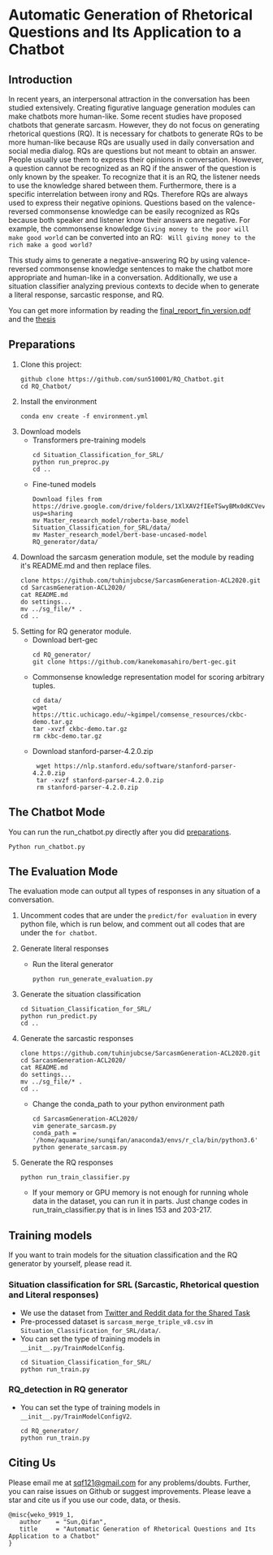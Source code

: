 # Automatic Generation of Rhetorical Questions and Its Application to a Chatbot
## Introduction
In recent years, an interpersonal attraction in the conversation has been studied extensively.
Creating figurative language generation modules can make chatbots more human-like.
Some recent studies have proposed chatbots that generate sarcasm. 
However, they do not focus on generating rhetorical questions (RQ).
It is necessary for chatbots to generate RQs to be more human-like because RQs are usually used in daily conversation 
and social media dialog.
RQs are questions but not meant to obtain an answer.
People usually use them to express their opinions in conversation. However, a question cannot be recognized as an RQ if 
the answer of the question is only known by the speaker. 
To recognize that it is an RQ, the listener needs to use the knowledge shared between them. 
Furthermore, there is a specific interrelation between irony and RQs. Therefore RQs are always used to express their 
negative opinions.
Questions based on the valence-reversed commonsense knowledge can be easily recognized as RQs because both speaker and 
listener know their answers are negative.
For example, the commonsense knowledge ``Giving money to the poor will make good world`` can be converted into an RQ: ``
Will giving money to the rich make a good world?``

This study aims to generate a negative-answering RQ by using valence-reversed commonsense knowledge sentences to make 
the chatbot more appropriate and human-like in a conversation. Additionally, we use a situation classifier analyzing 
previous contexts to decide when to generate a literal response, sarcastic response, and RQ.

You can get more information by reading 
the [final_report_fin_version.pdf](https://github.com/sun510001/RQ_Chatbot/blob/master/final_report_fin_version.pdf) and the [thesis](https://uec.repo.nii.ac.jp/?action=pages_view_main&active_action=repository_view_main_item_detail&item_id=9919&item_no=1&page_id=13&block_id=21)

## Preparations
1. Clone this project:
    ```script
    github clone https://github.com/sun510001/RQ_Chatbot.git
    cd RQ_Chatbot/
    ```
2. Install the environment
    ```script
    conda env create -f environment.yml
    ```
3. Download models
   * Transformers pre-training models
        ```script
        cd Situation_Classification_for_SRL/
        python run_preproc.py
        cd ..
        ```
   * Fine-tuned models
       ```script
       Download files from https://drive.google.com/drive/folders/1XlXAV2fIEeTSwyBMx0dKCVevsA3XfWM_?usp=sharing
       mv Master_research_model/roberta-base_model Situation_Classification_for_SRL/data/
       mv Master_research_model/bert-base-uncased-model RQ_generator/data/
       ```
4. Download the sarcasm generation module, set the module by reading it's README.md and then replace 
   files.
    ```script
    clone https://github.com/tuhinjubcse/SarcasmGeneration-ACL2020.git
    cd SarcasmGeneration-ACL2020/
    cat README.md
    do settings... 
    mv ../sg_file/* .
    cd ..
    ```
5. Setting for RQ generator module.
    * Download bert-gec
        ```script
        cd RQ_generator/
        git clone https://github.com/kanekomasahiro/bert-gec.git
        ```
    * Commonsense knowledge representation model for scoring arbitrary tuples.
        ```script
        cd data/
        wget https://ttic.uchicago.edu/~kgimpel/comsense_resources/ckbc-demo.tar.gz
        tar -xvzf ckbc-demo.tar.gz
        rm ckbc-demo.tar.gz
        ```
    * Download stanford-parser-4.2.0.zip 
        ```script
         wget https://nlp.stanford.edu/software/stanford-parser-4.2.0.zip
         tar -xvzf stanford-parser-4.2.0.zip
         rm stanford-parser-4.2.0.zip
        ```
## The Chatbot Mode
You can run the run_chatbot.py directly after you did [preparations](#Preparations).
```script
Python run_chatbot.py
```

## The Evaluation Mode
The evaluation mode can output all types of responses in any situation of a conversation. 

1. Uncomment codes that are under the ``predict/for evaluation`` in every python file, which is run below, 
   and comment out all codes that are under the ``for chatbot``.
   
2. Generate literal responses
    * Run the literal generator
        ```script
        python run_generate_evaluation.py
        ```
  
3. Generate the situation classification
    ```script
    cd Situation_Classification_for_SRL/
    python run_predict.py
    cd ..
    ```

4. Generate the sarcastic responses
    ```script
    clone https://github.com/tuhinjubcse/SarcasmGeneration-ACL2020.git
    cd SarcasmGeneration-ACL2020/
    cat README.md
    do settings... 
    mv ../sg_file/* .
    cd ..
    ```

    * Change the conda_path to your python environment path
        ```script
        cd SarcasmGeneration-ACL2020/
        vim generate_sarcasm.py
        conda_path = '/home/aquamarine/sunqifan/anaconda3/envs/r_cla/bin/python3.6'
        python generate_sarcasm.py
        ```

5. Generate the RQ responses
    ```script
    python run_train_classifier.py
    ```
    * If your memory or GPU memory is not enough for running whole data in the dataset, you can run it in parts.
    Just change codes in run_train_classifier.py that is in lines 153 and 203-217.
    

## Training models
If you want to train models for the situation classification and the RQ generator by yourself, please read it.
### Situation classification for SRL (Sarcastic, Rhetorical question and Literal responses)
* We use the dataset
from [Twitter and Reddit data for the Shared Task](https://github.com/EducationalTestingService/sarcasm)
* Pre-processed dataset is ``sarcasm_merge_triple_v8.csv`` in ``Situation_Classification_for_SRL/data/``.
* You can set the type of training models in ``__init__.py/TrainModelConfig``.
    ```script
    cd Situation_Classification_for_SRL/
    python run_train.py
    ```

### RQ_detection in RQ generator
* You can set the type of training models in ``__init__.py/TrainModelConfigV2``.
    ```script
    cd RQ_generator/
    python run_train.py
    ```

## Citing Us
Please email me at sqf121@gmail.com for any problems/doubts. Further, you can raise issues on Github or suggest improvements.
Please leave a star and cite us if you use our code, data, or thesis.
```script
@misc{weko_9919_1,
   author	 = "Sun,Qifan",
   title	 = "Automatic Generation of Rhetorical Questions and Its Application to a Chatbot"
}
```
